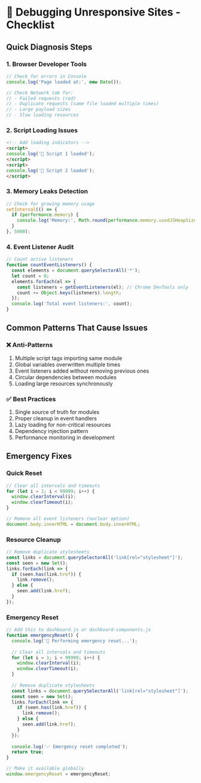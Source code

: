# 🔧 Debugging Unresponsive Sites - Checklist

## Quick Diagnosis Steps

### 1. Browser Developer Tools
```javascript
// Check for errors in Console
console.log('Page loaded at:', new Date());

// Check Network tab for:
// - Failed requests (red)
// - Duplicate requests (same file loaded multiple times)
// - Large payload sizes
// - Slow loading resources
```

### 2. Script Loading Issues
```html
<!-- Add loading indicators -->
<script>
console.log('🚀 Script 1 loaded');
</script>
<script>
console.log('🚀 Script 2 loaded'); 
</script>
```

### 3. Memory Leaks Detection
```javascript
// Check for growing memory usage
setInterval(() => {
  if (performance.memory) {
    console.log('Memory:', Math.round(performance.memory.usedJSHeapSize / 1024 / 1024) + 'MB');
  }
}, 5000);
```

### 4. Event Listener Audit
```javascript
// Count active listeners
function countEventListeners() {
  const elements = document.querySelectorAll('*');
  let count = 0;
  elements.forEach(el => {
    const listeners = getEventListeners(el); // Chrome DevTools only
    count += Object.keys(listeners).length;
  });
  console.log('Total event listeners:', count);
}
```

## Common Patterns That Cause Issues

### ❌ Anti-Patterns
1. Multiple script tags importing same module
2. Global variables overwritten multiple times
3. Event listeners added without removing previous ones
4. Circular dependencies between modules
5. Loading large resources synchronously

### ✅ Best Practices
1. Single source of truth for modules
2. Proper cleanup in event handlers
3. Lazy loading for non-critical resources
4. Dependency injection pattern
5. Performance monitoring in development

## Emergency Fixes

### Quick Reset
```javascript
// Clear all intervals and timeouts
for (let i = 1; i < 99999; i++) {
  window.clearInterval(i);
  window.clearTimeout(i);
}

// Remove all event listeners (nuclear option)
document.body.innerHTML = document.body.innerHTML;
```

### Resource Cleanup
```javascript
// Remove duplicate stylesheets
const links = document.querySelectorAll('link[rel="stylesheet"]');
const seen = new Set();
links.forEach(link => {
  if (seen.has(link.href)) {
    link.remove();
  } else {
    seen.add(link.href);
  }
});
```

### Emergency Reset
```javascript
// Add this to dashboard.js or dashboard-components.js
function emergencyReset() {
  console.log('🚨 Performing emergency reset...');
  
  // Clear all intervals and timeouts
  for (let i = 1; i < 99999; i++) {
    window.clearInterval(i);
    window.clearTimeout(i);
  }
  
  // Remove duplicate stylesheets
  const links = document.querySelectorAll('link[rel="stylesheet"]');
  const seen = new Set();
  links.forEach(link => {
    if (seen.has(link.href)) {
      link.remove();
    } else {
      seen.add(link.href);
    }
  });
  
  console.log('✅ Emergency reset completed');
  return true;
}

// Make it available globally
window.emergencyReset = emergencyReset;
```
